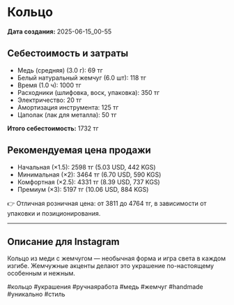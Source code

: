 # Кольцо

**Дата создания:** 2025-06-15_00-55

## Себестоимость и затраты

- Медь (средняя) (3.0 г): 69 тг
- Белый натуральный жемчуг (6.0 шт): 118 тг
- Время (1.0 ч): 1000 тг
- Расходники (шлифовка, воск, упаковка): 350 тг
- Электричество: 20 тг
- Амортизация инструмента: 125 тг
- Цаполак (лак для металла): 50 тг

**Итого себестоимость:** 1732 тг

## Рекомендуемая цена продажи

- Начальная (×1.5): 2598 тг (5.03 USD, 442 KGS)
- Минимальная (×2): 3464 тг (6.70 USD, 590 KGS)
- Комфортная (×2.5): 4331 тг (8.39 USD, 737 KGS)
- Премиум (×3): 5197 тг (10.06 USD, 884 KGS)

👉 Отличная розничная цена: от 3811 до 4764 тг, в зависимости от упаковки и позиционирования.

---

## Описание для Instagram

Кольцо из меди с жемчугом — необычная форма и игра света в каждом изгибе. Жемчужные акценты делают это украшение по-настоящему особенным и нежным.

#кольцо #украшения #ручнаяработа #медь #жемчуг #handmade #уникально #стиль
